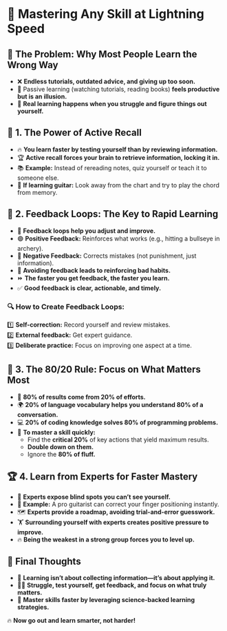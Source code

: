 # 🚀 Mastering Any Skill at Lightning Speed  

## 🔄 The Problem: Why Most People Learn the Wrong Way  
- ❌ **Endless tutorials, outdated advice, and giving up too soon.**  
- 🎥 Passive learning (watching tutorials, reading books) **feels productive but is an illusion.**  
- 🧠 **Real learning happens when you struggle and figure things out yourself.**  

## 🎯 **1. The Power of Active Recall**  
- 🔥 **You learn faster by testing yourself than by reviewing information.**  
- 🏆 **Active recall forces your brain to retrieve information, locking it in.**  
- 📚 **Example:** Instead of rereading notes, quiz yourself or teach it to someone else.  
- 🎸 **If learning guitar:** Look away from the chart and try to play the chord from memory.  

## 🔄 **2. Feedback Loops: The Key to Rapid Learning**  
- 🏹 **Feedback loops help you adjust and improve.**  
- 🟢 **Positive Feedback:** Reinforces what works (e.g., hitting a bullseye in archery).  
- 🔴 **Negative Feedback:** Corrects mistakes (not punishment, just information).  
- 🚫 **Avoiding feedback leads to reinforcing bad habits.**  
- ⏩ **The faster you get feedback, the faster you learn.**  
- ✅ **Good feedback is clear, actionable, and timely.**  

### 🔍 **How to Create Feedback Loops:**  
1️⃣ **Self-correction:** Record yourself and review mistakes.  
2️⃣ **External feedback:** Get expert guidance.  
3️⃣ **Deliberate practice:** Focus on improving one aspect at a time.  

## 🧠 **3. The 80/20 Rule: Focus on What Matters Most**  
- 🔢 **80% of results come from 20% of efforts.**  
- 🌍 **20% of language vocabulary helps you understand 80% of a conversation.**  
- 💻 **20% of coding knowledge solves 80% of programming problems.**  
- 🎯 **To master a skill quickly:**  
  - Find the **critical 20%** of key actions that yield maximum results.  
  - **Double down on them.**  
  - Ignore the **80% of fluff.**  

## 🏆 **4. Learn from Experts for Faster Mastery**  
- 🧐 **Experts expose blind spots you can’t see yourself.**  
- 🎸 **Example:** A pro guitarist can correct your finger positioning instantly.  
- 🗺️ **Experts provide a roadmap, avoiding trial-and-error guesswork.**  
- 🏋️ **Surrounding yourself with experts creates positive pressure to improve.**  
- 🔥 **Being the weakest in a strong group forces you to level up.**  

## 🏁 **Final Thoughts**  
- 🔄 **Learning isn’t about collecting information—it’s about applying it.**  
- 🏋️‍♂️ **Struggle, test yourself, get feedback, and focus on what truly matters.**  
- 🚀 **Master skills faster by leveraging science-backed learning strategies.**  

🔥 **Now go out and learn smarter, not harder!**  
